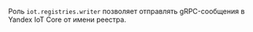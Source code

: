 Роль `iot.registries.writer` позволяет отправлять gRPC-сообщения в Yandex IoT Core от имени реестра.